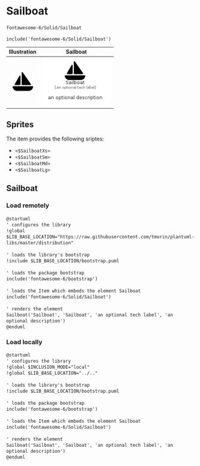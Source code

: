 # Sailboat


```text
fontawesome-6/Solid/Sailboat
```

```text
include('fontawesome-6/Solid/Sailboat')
```



| Illustration | Sailboat |
| :---: | :---: |
| ![illustration for Illustration](../../fontawesome-6/Solid/Sailboat.png) | ![illustration for Sailboat](../../fontawesome-6/Solid/Sailboat.Local.png) |



## Sprites
The item provides the following sriptes:

- `<$SailboatXs>`
- `<$SailboatSm>`
- `<$SailboatMd>`
- `<$SailboatLg>`





## Sailboat

### Load remotely
```plantuml
@startuml
' configures the library
!global $LIB_BASE_LOCATION="https://raw.githubusercontent.com/tmorin/plantuml-libs/master/distribution"

' loads the library's bootstrap
!include $LIB_BASE_LOCATION/bootstrap.puml

' loads the package bootstrap
include('fontawesome-6/bootstrap')

' loads the Item which embeds the element Sailboat
include('fontawesome-6/Solid/Sailboat')

' renders the element
Sailboat('Sailboat', 'Sailboat', 'an optional tech label', 'an optional description')
@enduml
```

### Load locally
```plantuml
@startuml
' configures the library
!global $INCLUSION_MODE="local"
!global $LIB_BASE_LOCATION="../.."

' loads the library's bootstrap
!include $LIB_BASE_LOCATION/bootstrap.puml

' loads the package bootstrap
include('fontawesome-6/bootstrap')

' loads the Item which embeds the element Sailboat
include('fontawesome-6/Solid/Sailboat')

' renders the element
Sailboat('Sailboat', 'Sailboat', 'an optional tech label', 'an optional description')
@enduml
```

